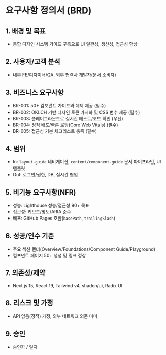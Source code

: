 # 요구사항 정의서 (BRD)

## 1. 배경 및 목표
- 통합 디자인 시스템 가이드 구축으로 UI 일관성, 생산성, 접근성 향상

## 2. 사용자/고객 분석
- 내부 FE/디자이너/QA, 외부 협력사 개발자(문서 소비자)

## 3. 비즈니스 요구사항
- BR-001: 50+ 컴포넌트 가이드와 예제 제공 (필수)
- BR-002: OKLCH 기반 디자인 토큰 가시화 및 CSS 변수 제공 (필수)
- BR-003: 플레이그라운드로 실시간 테스트/코드 확인 (우선)
- BR-004: 정적 배포/빠른 로딩(Core Web Vitals) (필수)
- BR-005: 접근성 기본 체크리스트 충족 (필수)

## 4. 범위
- In: `layout-guide` 네비게이션, `content/component-guide` 문서 파이프라인, UI 템플릿
- Out: 로그인/권한, DB, 실시간 협업

## 5. 비기능 요구사항(NFR)
- 성능: Lighthouse 성능/접근성 90+ 목표
- 접근성: 키보드/명도/ARIA 준수
- 배포: GitHub Pages 호환(`basePath`, `trailingSlash`)

## 6. 성공/인수 기준
- 주요 섹션 렌더(Overview/Foundations/Component Guide/Playground)
- 컴포넌트 페이지 50+ 생성 및 링크 정상

## 7. 의존성/제약
- Next.js 15, React 19, Tailwind v4, shadcn/ui, Radix UI

## 8. 리스크 및 가정
- API 없음(정적) 가정, 외부 네트워크 의존 미미

## 9. 승인
- 승인자 / 일자
